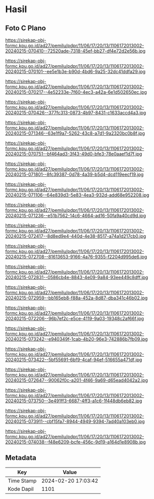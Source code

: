 # Hasil

## Foto C Plano

https://sirekap-obj-formc.kpu.go.id/ad27/pemilu/pdpr/11/06/17/20/13/1106172013002-20240215-070410--72520ade-7318-45ef-bb27-df4e72d2e56b.jpg

https://sirekap-obj-formc.kpu.go.id/ad27/pemilu/pdpr/11/06/17/20/13/1106172013002-20240215-070101--ee5e1b3e-b90d-4bd6-9a25-32dc41ddfa29.jpg

https://sirekap-obj-formc.kpu.go.id/ad27/pemilu/pdpr/11/06/17/20/13/1106172013002-20240215-070217--4e52233e-7f60-4ec3-a42a-6e1d502650ec.jpg

https://sirekap-obj-formc.kpu.go.id/ad27/pemilu/pdpr/11/06/17/20/13/1106172013002-20240215-070426--377fc313-0873-4b97-8431-c1633accd4a3.jpg

https://sirekap-obj-formc.kpu.go.id/ad27/pemilu/pdpr/11/06/17/20/13/1106172013002-20240215-071346--63e1f9a7-5262-43c8-a7d1-9a2320bc0b8f.jpg

https://sirekap-obj-formc.kpu.go.id/ad27/pemilu/pdpr/11/06/17/20/13/1106172013002-20240215-070751--bf464ad3-3f43-49d0-bfe3-78e0aaef1d7f.jpg

https://sirekap-obj-formc.kpu.go.id/ad27/pemilu/pdpr/11/06/17/20/13/1106172013002-20240215-071801--8fc39387-0d78-4a39-b5d4-dcd119eecf19.jpg

https://sirekap-obj-formc.kpu.go.id/ad27/pemilu/pdpr/11/06/17/20/13/1106172013002-20240215-071106--64e839d3-5e83-4ea3-932d-add68e952208.jpg

https://sirekap-obj-formc.kpu.go.id/ad27/pemilu/pdpr/11/06/17/20/13/1106172013002-20240215-071236--e51b7562-14c6-4664-ad16-50fa9a40cd9d.jpg

https://sirekap-obj-formc.kpu.go.id/ad27/pemilu/pdpr/11/06/17/20/13/1106172013002-20240215-072417--8d8ed9e4-440d-4e38-8517-a74a1d217cb0.jpg

https://sirekap-obj-formc.kpu.go.id/ad27/pemilu/pdpr/11/06/17/20/13/1106172013002-20240215-072708--81613653-9166-4a76-9355-f2204d995de6.jpg

https://sirekap-obj-formc.kpu.go.id/ad27/pemilu/pdpr/11/06/17/20/13/1106172013002-20240215-072831--0586cb4e-8843-4e09-9a84-93ee449c8dff.jpg

https://sirekap-obj-formc.kpu.go.id/ad27/pemilu/pdpr/11/06/17/20/13/1106172013002-20240215-072959--bb165eb8-f88a-452a-8d87-dba341c46b02.jpg

https://sirekap-obj-formc.kpu.go.id/ad27/pemilu/pdpr/11/06/17/20/13/1106172013002-20240215-072206--96b7ef2c-e5ce-4119-9a03-19348c2af66f.jpg

https://sirekap-obj-formc.kpu.go.id/ad27/pemilu/pdpr/11/06/17/20/13/1106172013002-20240215-073242--e940349f-1cab-4b20-96e3-742886b7fb09.jpg

https://sirekap-obj-formc.kpu.go.id/ad27/pemilu/pdpr/11/06/17/20/13/1106172013002-20240215-073422--5bf55691-6bf9-4caf-94ef-516655a471df.jpg

https://sirekap-obj-formc.kpu.go.id/ad27/pemilu/pdpr/11/06/17/20/13/1106172013002-20240215-072647--90062f0c-a201-4f46-9a69-d65ead4042a2.jpg

https://sirekap-obj-formc.kpu.go.id/ad27/pemilu/pdpr/11/06/17/20/13/1106172013002-20240215-073750--3e491ff3-6687-4ff3-a1c6-1f448db6eb82.jpg

https://sirekap-obj-formc.kpu.go.id/ad27/pemilu/pdpr/11/06/17/20/13/1106172013002-20240215-073911--cbf15fa7-8944-4949-9394-7ad40a103eb0.jpg

https://sirekap-obj-formc.kpu.go.id/ad27/pemilu/pdpr/11/06/17/20/13/1106172013002-20240215-074038--f48e6209-bcfe-456c-9d19-a164d1e8908b.jpg


## Metadata

| Key        | Value               |
| ---------- | ------------------- |
| Time Stamp | 2024-02-20 17:03:42 |
| Kode Dapil | 1101                |




